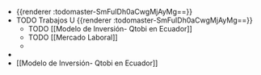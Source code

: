 - {{renderer :todomaster-SmFuIDh0aCwgMjAyMg==}}
- TODO Trabajos U {{renderer :todomaster-SmFuIDh0aCwgMjAyMg==}}
	- TODO [[Modelo de Inversión- Qtobi en Ecuador]]
	- TODO [[Mercado Laboral]]
	-
-
- [[Modelo de Inversión- Qtobi en Ecuador]]